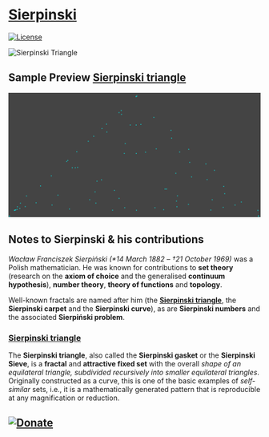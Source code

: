 # [Sierpinski](https://de.wikipedia.org/wiki/Wac%C5%82aw_Sierpi%C5%84ski)
[![License](https://img.shields.io/github/license/NoLogig/Sierpinski.svg)](https://choosealicense.com/licenses/mit/)

![Sierpinski Triangle](https://upload.wikimedia.org/wikipedia/commons/3/38/Sierpinski-zoom4-ani.gif)

## Sample Preview [Sierpinski triangle](https://en.wikipedia.org/wiki/Sierpinski_triangle)
![Sierpinski Triangle Sample](https://github.com/NoLogig/Sierpinski/blob/master/src/assets/sierpinksi.gif)

## Notes to Sierpinski & his contributions
*Wacław Franciszek Sierpiński (\*14 March 1882 – †21 October 1969)*
 was a Polish mathematician. He was known for contributions to **set theory** (research on the **axiom of choice** and the generalised **continuum hypothesis**), **number theory**, **theory of functions** and **topology**.

Well-known fractals are named after him (the **[Sierpinski triangle](https://en.wikipedia.org/wiki/Sierpinski_triangle)**, the **Sierpinski carpet** and the **Sierpinski curve**), as are **Sierpinski numbers** and the associated **Sierpiński problem**.

### [Sierpinski triangle](https://en.wikipedia.org/wiki/Sierpinski_triangle)

The **Sierpinski triangle**, also called the **Sierpinski gasket** or the **Sierpinski Sieve**, is a **fractal** and **attractive fixed set** with the overall *shape of an equilateral triangle, subdivided recursively into smaller equilateral triangles*. Originally constructed as a curve, this is one of the basic examples of *self-similar* sets, i.e., it is a mathematically generated pattern that is reproducible at any magnification or reduction.

## [![Donate](https://img.shields.io/badge/PayPal-Donate-blue.svg)](https://www.paypal.me/NoLogig)
